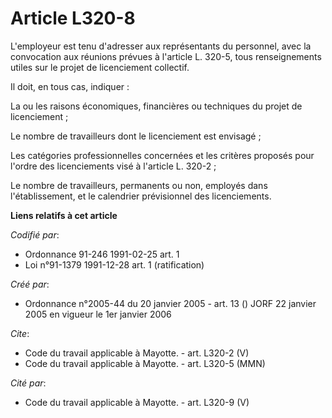 # Article L320-8

L'employeur est tenu d'adresser aux représentants du personnel, avec la convocation aux réunions prévues à l'article L.
320-5, tous renseignements utiles sur le projet de licenciement collectif.

Il doit, en tous cas, indiquer :

La ou les raisons économiques, financières ou techniques du projet de licenciement ;

Le nombre de travailleurs dont le licenciement est envisagé ;

Les catégories professionnelles concernées et les critères proposés pour l'ordre des licenciements visé à l'article L.
320-2 ;

Le nombre de travailleurs, permanents ou non, employés dans l'établissement, et le calendrier prévisionnel des licenciements.

**Liens relatifs à cet article**

_Codifié par_:

  - Ordonnance 91-246 1991-02-25 art. 1
  - Loi n°91-1379 1991-12-28 art. 1 (ratification)

_Créé par_:

  - Ordonnance n°2005-44 du 20 janvier 2005 - art. 13 () JORF 22 janvier 2005 en vigueur le 1er janvier 2006

_Cite_:

  - Code du travail applicable à Mayotte. - art. L320-2 (V)
  - Code du travail applicable à Mayotte. - art. L320-5 (MMN)

_Cité par_:

  - Code du travail applicable à Mayotte. - art. L320-9 (V)
